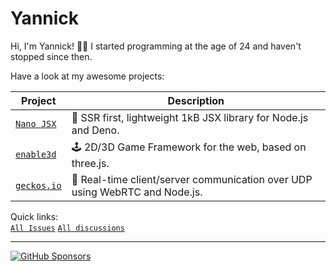 # Yannick

Hi, I'm Yannick! 👋🏻 I started programming at the age of 24 and haven't stopped since then.

Have a look at my awesome projects:

| Project                          | Description                                                                 |
| -------------------------------- | --------------------------------------------------------------------------- |
| [`Nano JSX`](http://nanojsx.io)  | 🎯 SSR first, lightweight 1kB JSX library for Node.js and Deno.             |
| [`enable3d`](http://enable3d.io) | 🕹️ 2D/3D Game Framework for the web, based on three.js.                     |
| [`geckos.io`](http://geckos.io)  | 🦎 Real-time client/server communication over UDP using WebRTC and Node.js. |

Quick links:  
[`All Issues`](https://github.com/issues?q=user%3Ayandeu+org%3Ananojsx+org%3Aenable3d+org%3Ageckosio+sort%3Aupdated-desc+is%3Aopen) [`All discussions`](https://github.com/discussions?discussions_q=user%3Ayandeu+org%3Ananojsx+org%3Aenable3d+org%3Ageckosio+sort%3Aupdated-desc+)

---

[![GitHub Sponsors](https://img.shields.io/badge/Sponsor-%E2%9D%A4-lightgrey?logo=GitHub)](https://github.com/sponsors/yandeu)
